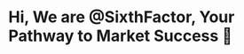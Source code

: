 #  Hi, We are @SixthFactor, Your Pathway to Market Success 🌱


<!---
SixthFactor/SixthFactor is a ✨ special ✨ repository because its `README.md` (this file) appears on your GitHub profile.
You can click the Preview link to take a look at your changes.
--->
